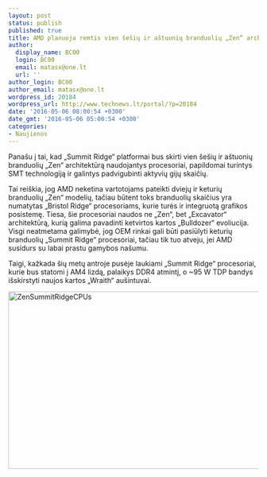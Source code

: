 ```yaml
---
layout: post
status: publish
published: true
title: AMD planuoja remtis vien šešių ir aštuonių branduolių „Zen“ architektūros procesoriais
author:
  display_name: BC00
  login: BC00
  email: matasx@one.lt
  url: ''
author_login: BC00
author_email: matasx@one.lt
wordpress_id: 20184
wordpress_url: http://www.technews.lt/portal/?p=20184
date: '2016-05-06 08:00:54 +0300'
date_gmt: '2016-05-06 05:00:54 +0300'
categories:
- Naujienos
---
```

<p>Panašu į tai, kad „Summit Ridge“ platformai bus skirti vien šešių ir aštuonių branduolių „Zen“ architektūrą naudojantys procesoriai, papildomai turintys SMT technologiją ir galintys padvigubinti aktyvių gijų skaičių.</p>
<p>Tai reiškia, jog AMD neketina vartotojams pateikti dviejų ir keturių branduolių „Zen“ modelių, tačiau būtent toks branduolių skaičius yra numatytas „Bristol Ridge“ procesoriams, kurie turės ir integruotą grafikos posistemę. Tiesa, šie procesoriai naudos ne „Zen“, bet „Excavator“ architektūrą, kurią galima pavadinti ketvirtos kartos „Bulldozer“ evoliucija. Visgi neatmetama galimybė, jog OEM rinkai gali būti pasiūlyti keturių branduolių „Summit Ridge“ procesoriai, tačiau tik tuo atveju, jei AMD susidurs su labai prastu gamybos našumu.</p>
<p>Taigi, kažkada šių metų antroje pusėje laukiami „Summit Ridge“ procesoriai, kurie bus statomi į AM4 lizdą, palaikys DDR4 atmintį, o ~95 W TDP bandys išskirstyti naujos kartos „Wraith“ aušintuvai.</p>
<p><a href="http://www.technews.lt/portal/wp-content/uploads/2016/05/ZenSummitRidgeCPUs.jpg"><img class="size-full wp-image-20185 aligncenter" src="http://www.technews.lt/portal/wp-content/uploads/2016/05/ZenSummitRidgeCPUs.jpg" alt="ZenSummitRidgeCPUs" width="635" height="357" /></a></p>
<p>&nbsp;</p>
